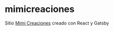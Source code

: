# mimicreaciones
Sitio [Mimi Creaciones](https://mimicreaciones.netlify.app/) creado con React y Gatsby

